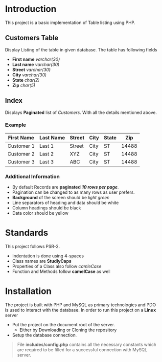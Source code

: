 # Introduction

This project is a basic implementation of Table listing using PHP.

## Customers Table
Display Listing of the table in given database.
The table has following fields
* **First name** *varchar(30)*
* **Last name** *varchar(30)*
* **Street** *varchar(30)*
* **City** *varchar(30)*
* **State** *char(2)*
* **Zip** *char(5)*


## Index
Displays **Paginated** list of *Customers*. With all the details mentioned above.

### Example
| First Name | Last Name | Street | City | State |  Zip  |
|------------|-----------|--------|------|-------|-------|
| Customer 1 | Last 1    | Street | City |   ST  | 14488 |
| Customer 2 | Last 2    | XYZ    | City |   ST  | 14488 |
| Customer 3 | Last 3    | ABC    | City |   ST  | 14488 |

### Additional Information
* By default Records are **paginated** ***10 rows per page***.
* Pagination can be changed to as many rows as user prefers.
* **Background** of the screen should be *light green*
* Line separators of heading and data should be white
* Column headings should be black
* Data color should be yellow


# Standards
This project follows PSR-2.
* Indentation is done using 4-spaces
* Class names are **StudlyCaps**
* Properties of a Class also follow *camleCase*
* Function and Methods follow **camelCase** as well


# Installation
The project is built with PHP and MySQL as primary technologies and PDO is used to interact with the database.
In order to run this project on a **Linux** server

* Put the project on the document root of the server.
    * Either by Downloading or Cloning the repository
* Setup the database connection.
 > File **includes/config.php** contains all the necessary constants which are required to be filled for a successful connection with MySQL server.
